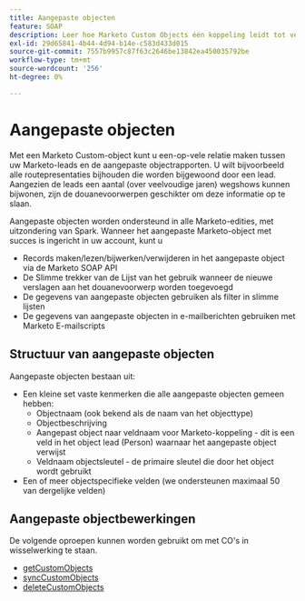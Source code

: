 ```yaml
---
title: Aangepaste objecten
feature: SOAP
description: Leer hoe Marketo Custom Objects één koppeling leidt tot vele records, met structuur, beperkingen en SOAP API-aanroepen voor get, sync, delete, en Smart List- en e-mailgebruik.
exl-id: 29d65841-4b44-4d94-b14e-c583d433d015
source-git-commit: 7557b9957c87f63c2646be13842ea450035792be
workflow-type: tm+mt
source-wordcount: '256'
ht-degree: 0%

---
```


# Aangepaste objecten

Met een Marketo Custom-object kunt u een-op-vele relatie maken tussen uw Marketo-leads en de aangepaste objectrapporten. U wilt bijvoorbeeld alle routepresentaties bijhouden die worden bijgewoond door een lead. Aangezien de leads een aantal (over veelvoudige jaren) wegshows kunnen bijwonen, zijn de douanevoorwerpen geschikter om deze informatie op te slaan.

Aangepaste objecten worden ondersteund in alle Marketo-edities, met uitzondering van Spark. Wanneer het aangepaste Marketo-object met succes is ingericht in uw account, kunt u

- Records maken/lezen/bijwerken/verwijderen in het aangepaste object via de Marketo SOAP API
- De Slimme trekker van de Lijst van het gebruik wanneer de nieuwe verslagen aan het douanevoorwerp worden toegevoegd
- De gegevens van aangepaste objecten gebruiken als filter in slimme lijsten
- De gegevens van aangepaste objecten in e-mailberichten gebruiken met Marketo E-mailscripts

## Structuur van aangepaste objecten

Aangepaste objecten bestaan uit:

- Een kleine set vaste kenmerken die alle aangepaste objecten gemeen hebben:
   - Objectnaam (ook bekend als de naam van het objecttype)
   - Objectbeschrijving
   - Aangepast object naar veldnaam voor Marketo-koppeling - dit is een veld in het object lead (Person) waarnaar het aangepaste object verwijst
   - Veldnaam objectsleutel - de primaire sleutel die door het object wordt gebruikt
- Een of meer objectspecifieke velden (we ondersteunen maximaal 50 van dergelijke velden)

## Aangepaste objectbewerkingen

De volgende oproepen kunnen worden gebruikt om met CO&#39;s in wisselwerking te staan.

- [ getCustomObjects ](https://developer.adobe.com/marketo-apis/api/mapi/#tag/Custom-Objects/operation/getCustomObjectsUsingGET)
- [ syncCustomObjects ](https://developer.adobe.com/marketo-apis/api/mapi/#tag/Custom-Objects/operation/syncCustomObjectsUsingPOST)
- [ deleteCustomObjects ](https://developer.adobe.com/marketo-apis/api/mapi/#tag/Custom-Objects/operation/deleteCustomObjectsUsingPOST)
